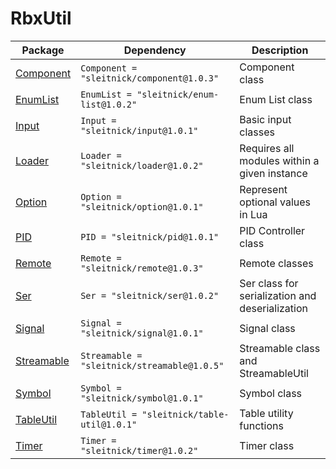 # RbxUtil

| Package | Dependency | Description |
| -- | -- | -- |
| [Component](https://sleitnick.github.io/RbxUtil/api/Component) | `Component = "sleitnick/component@1.0.3"` | Component class |
| [EnumList](https://sleitnick.github.io/RbxUtil/api/EnumList) | `EnumList = "sleitnick/enum-list@1.0.2"` | Enum List class |
| [Input](https://sleitnick.github.io/RbxUtil/api/Input) | `Input = "sleitnick/input@1.0.1"` | Basic input classes |
| [Loader](https://sleitnick.github.io/RbxUtil/api/Loader) | `Loader = "sleitnick/loader@1.0.2"` | Requires all modules within a given instance |
| [Option](https://sleitnick.github.io/RbxUtil/api/Option) | `Option = "sleitnick/option@1.0.1"` | Represent optional values in Lua |
| [PID](https://sleitnick.github.io/RbxUtil/api/PID) | `PID = "sleitnick/pid@1.0.1"` | PID Controller class |
| [Remote](https://sleitnick.github.io/RbxUtil/api/Remote) | `Remote = "sleitnick/remote@1.0.3"` | Remote classes |
| [Ser](https://sleitnick.github.io/RbxUtil/api/Ser) | `Ser = "sleitnick/ser@1.0.2"` | Ser class for serialization and deserialization |
| [Signal](https://sleitnick.github.io/RbxUtil/api/Signal) | `Signal = "sleitnick/signal@1.0.1"` | Signal class |
| [Streamable](https://sleitnick.github.io/RbxUtil/api/Streamable) | `Streamable = "sleitnick/streamable@1.0.5"` | Streamable class and StreamableUtil |
| [Symbol](https://sleitnick.github.io/RbxUtil/api/Symbol) | `Symbol = "sleitnick/symbol@1.0.1"` | Symbol class |
| [TableUtil](https://sleitnick.github.io/RbxUtil/api/TableUtil) | `TableUtil = "sleitnick/table-util@1.0.1"` | Table utility functions |
| [Timer](https://sleitnick.github.io/RbxUtil/api/Timer) | `Timer = "sleitnick/timer@1.0.2"` | Timer class |